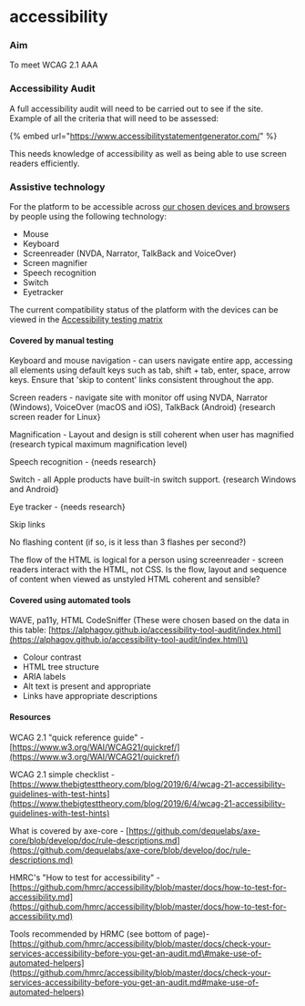 # accessibility

### Aim

To meet WCAG 2.1 AAA

### Accessibility Audit

A full accessibility audit will need to be carried out to see if the site. Example of all the criteria that will need to be assessed:

{% embed url="https://www.accessibilitystatementgenerator.com/" %}

This needs knowledge of accessibility as well as being able to use screen readers efficiently.

### Assistive technology

For the platform to be accessible across [our chosen devices and browsers](https://app.gitbook.com/@equalcare/s/the-platform/quality-assurance-strategy/testing-types/functional-testing/compatibility) by people using the following technology:

* Mouse
* Keyboard 
* Screenreader \(NVDA, Narrator, TalkBack and VoiceOver\)
* Screen magnifier
* Speech recognition
* Switch
* Eyetracker

The current compatibility status of the platform with the devices can be viewed in the [Accessibility testing matrix](https://docs.google.com/spreadsheets/d/1MFj9DnfQN2x-YWWaSMi910DBlae2IDALr8h6krspOuw/edit?usp=sharing)



#### Covered by manual testing 

Keyboard and mouse navigation - can users navigate entire app, accessing all elements using default keys such as tab, shift + tab, enter, space, arrow keys. Ensure that 'skip to content' links consistent throughout the app.

Screen readers - navigate site with monitor off using NVDA, Narrator \(Windows\), VoiceOver \(macOS and iOS\), TalkBack \(Android\) {research screen reader for Linux}

Magnification - Layout and design is still coherent when user has magnified \(research typical maximum magnification level\)

Speech recognition - {needs research}

Switch - all Apple products have built-in switch support. {research Windows and Android}

Eye tracker - {needs research}

Skip links

No flashing content \(if so, is it less than 3 flashes per second?\)

The flow of the HTML is logical for a person using screenreader - screen readers interact with the HTML, not CSS. Is the flow, layout and sequence of content  when viewed as unstyled HTML coherent and sensible?

#### Covered using automated tools

WAVE, pa11y, HTML CodeSniffer \(These were chosen based on the data in this table: [https://alphagov.github.io/accessibility-tool-audit/index.html](https://alphagov.github.io/accessibility-tool-audit/index.html)\)

* Colour contrast
* HTML tree structure
* ARIA labels
* Alt text is present and appropriate
* Links have appropriate descriptions









#### Resources

WCAG 2.1 "quick reference guide" - [https://www.w3.org/WAI/WCAG21/quickref/](https://www.w3.org/WAI/WCAG21/quickref/)

WCAG 2.1 simple checklist - [https://www.thebigtesttheory.com/blog/2019/6/4/wcag-21-accessibility-guidelines-with-test-hints](https://www.thebigtesttheory.com/blog/2019/6/4/wcag-21-accessibility-guidelines-with-test-hints)

What is covered by axe-core - [https://github.com/dequelabs/axe-core/blob/develop/doc/rule-descriptions.md](https://github.com/dequelabs/axe-core/blob/develop/doc/rule-descriptions.md)

HMRC's "How to test for accessibility" - [https://github.com/hmrc/accessibility/blob/master/docs/how-to-test-for-accessibility.md](https://github.com/hmrc/accessibility/blob/master/docs/how-to-test-for-accessibility.md)

Tools recommended by HRMC \(see bottom of page\)- [https://github.com/hmrc/accessibility/blob/master/docs/check-your-services-accessibility-before-you-get-an-audit.md\#make-use-of-automated-helpers](https://github.com/hmrc/accessibility/blob/master/docs/check-your-services-accessibility-before-you-get-an-audit.md#make-use-of-automated-helpers)

